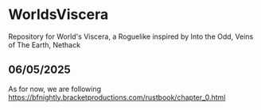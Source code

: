 # WorldsViscera
Repository for World's Viscera, a Roguelike inspired by Into the Odd, Veins of The Earth, Nethack 

## 06/05/2025

As for now, we are following https://bfnightly.bracketproductions.com/rustbook/chapter_0.html 